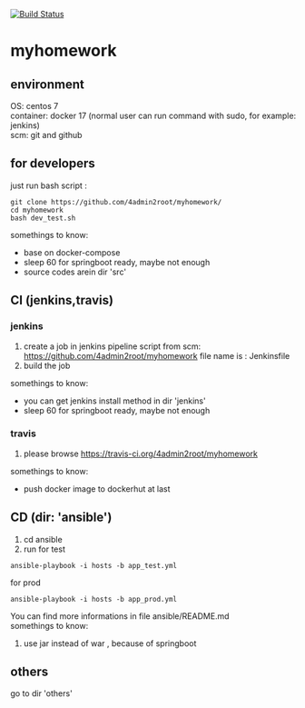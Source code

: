 [![Build Status](https://travis-ci.org/4admin2root/myhomework.svg?branch=master)](https://travis-ci.org/4admin2root/myhomework)
# myhomework
## environment
OS: centos 7  
container: docker 17 (normal user can run command with sudo, for example: jenkins)  
scm: git and github

## for developers
just run bash script : 
```
git clone https://github.com/4admin2root/myhomework/
cd myhomework
bash dev_test.sh
```

somethings to know:
* base on docker-compose
* sleep 60 for springboot ready, maybe not enough
* source codes arein dir 'src'

## CI (jenkins,travis)
### jenkins
1. create a job in jenkins
  pipeline script from scm: https://github.com/4admin2root/myhomework
  file name is : Jenkinsfile  
2. build the job

somethings to know:
* you can get jenkins install method in dir 'jenkins'
* sleep 60 for springboot ready, maybe not enough

### travis
1. please browse https://travis-ci.org/4admin2root/myhomework

somethings to know:
* push docker image to dockerhut at last

## CD (dir: 'ansible')
1. cd ansible
2. run 
for test
```
ansible-playbook -i hosts -b app_test.yml
```
for prod
```
ansible-playbook -i hosts -b app_prod.yml
```
You can find more informations in file ansible/README.md  
somethings to know:
1. use jar instead of war , because of springboot

## others
 go to dir 'others'
